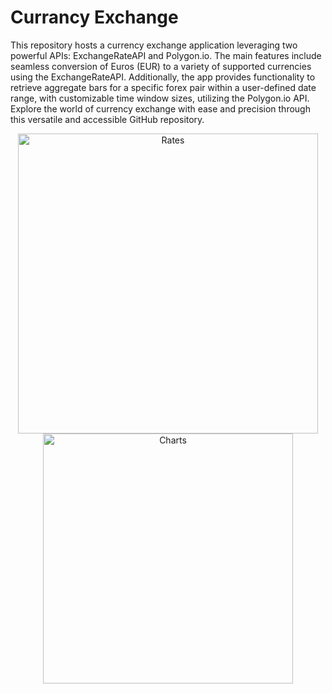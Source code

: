 # Currancy Exchange

This repository hosts a currency exchange application leveraging two powerful APIs: ExchangeRateAPI and Polygon.io. The main features include seamless conversion of Euros (EUR) to a variety of supported currencies using the ExchangeRateAPI. Additionally, the app provides functionality to retrieve aggregate bars for a specific forex pair within a user-defined date range, with customizable time window sizes, utilizing the Polygon.io API. Explore the world of currency exchange with ease and precision through this versatile and accessible GitHub repository.

<p align="center">
  <img src="[screenshot1](https://github.com/zainriaz/Currancy-Exchange/assets/17902827/0d91e9f7-774d-40c8-a9b0-efcae657a717)" width="480" alt="Rates">
  <img src="[screenshot2.png](https://github.com/zainriaz/Currancy-Exchange/assets/17902827/78ae0b3d-2acc-4a8c-946a-712bbdf603c8)https://github.com/zainriaz/Currancy-Exchange/assets/17902827/78ae0b3d-2acc-4a8c-946a-712bbdf603c8)" width="400" alt="Charts">
</p>



 

